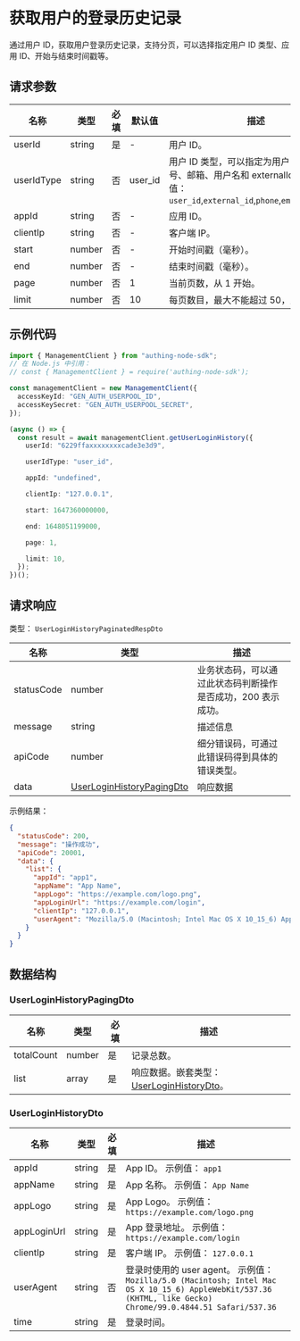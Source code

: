 # 获取用户的登录历史记录

<!--
  警告⚠️：
  不要直接修改该文档，
  https://github.com/Authing/authing-docs-factory
  使用该项目进行生成
-->

<LastUpdated />

通过用户 ID，获取用户登录历史记录，支持分页，可以选择指定用户 ID 类型、应用 ID、开始与结束时间戳等。

## 请求参数

| 名称       | 类型   | 必填 | 默认值  | 描述                                                                                                                              | 示例值                     |
| ---------- | ------ | ---- | ------- | --------------------------------------------------------------------------------------------------------------------------------- | -------------------------- |
| userId     | string | 是   | -       | 用户 ID。                                                                                                                         | `6229ffaxxxxxxxxcade3e3d9` |
| userIdType | string | 否   | user_id | 用户 ID 类型，可以指定为用户 ID、手机号、邮箱、用户名和 externalId。。 枚举值：`user_id`,`external_id`,`phone`,`email`,`username` | `user_id`                  |
| appId      | string | 否   | -       | 应用 ID。                                                                                                                         |                            |
| clientIp   | string | 否   | -       | 客户端 IP。                                                                                                                       | `127.0.0.1`                |
| start      | number | 否   | -       | 开始时间戳（毫秒）。                                                                                                              | `1647360000000`            |
| end        | number | 否   | -       | 结束时间戳（毫秒）。                                                                                                              | `1648051199000`            |
| page       | number | 否   | 1       | 当前页数，从 1 开始。                                                                                                             | `1`                        |
| limit      | number | 否   | 10      | 每页数目，最大不能超过 50，默认为 10。                                                                                            | `10`                       |

## 示例代码

```ts
import { ManagementClient } from "authing-node-sdk";
// 在 Node.js 中引用：
// const { ManagementClient } = require('authing-node-sdk');

const managementClient = new ManagementClient({
  accessKeyId: "GEN_AUTH_USERPOOL_ID",
  accessKeySecret: "GEN_AUTH_USERPOOL_SECRET",
});

(async () => {
  const result = await managementClient.getUserLoginHistory({
    userId: "6229ffaxxxxxxxxcade3e3d9",

    userIdType: "user_id",

    appId: "undefined",

    clientIp: "127.0.0.1",

    start: 1647360000000,

    end: 1648051199000,

    page: 1,

    limit: 10,
  });
})();
```

## 请求响应

类型： `UserLoginHistoryPaginatedRespDto`

| 名称       | 类型                                                               | 描述                                                         |
| ---------- | ------------------------------------------------------------------ | ------------------------------------------------------------ |
| statusCode | number                                                             | 业务状态码，可以通过此状态码判断操作是否成功，200 表示成功。 |
| message    | string                                                             | 描述信息                                                     |
| apiCode    | number                                                             | 细分错误码，可通过此错误码得到具体的错误类型。               |
| data       | <a href="#UserLoginHistoryPagingDto">UserLoginHistoryPagingDto</a> | 响应数据                                                     |

示例结果：

```json
{
  "statusCode": 200,
  "message": "操作成功",
  "apiCode": 20001,
  "data": {
    "list": {
      "appId": "app1",
      "appName": "App Name",
      "appLogo": "https://example.com/logo.png",
      "appLoginUrl": "https://example.com/login",
      "clientIp": "127.0.0.1",
      "userAgent": "Mozilla/5.0 (Macintosh; Intel Mac OS X 10_15_6) AppleWebKit/537.36 (KHTML, like Gecko) Chrome/99.0.4844.51 Safari/537.36"
    }
  }
}
```

## 数据结构

### <a id="UserLoginHistoryPagingDto"></a> UserLoginHistoryPagingDto

| 名称       | 类型   | 必填 | 描述                                                                         |
| ---------- | ------ | ---- | ---------------------------------------------------------------------------- |
| totalCount | number | 是   | 记录总数。                                                                   |
| list       | array  | 是   | 响应数据。嵌套类型：<a href="#UserLoginHistoryDto">UserLoginHistoryDto</a>。 |

### <a id="UserLoginHistoryDto"></a> UserLoginHistoryDto

| 名称        | 类型   | 必填 | 描述                                                                                                                                                          |
| ----------- | ------ | ---- | ------------------------------------------------------------------------------------------------------------------------------------------------------------- |
| appId       | string | 是   | App ID。 示例值： `app1`                                                                                                                                      |
| appName     | string | 是   | App 名称。 示例值： `App Name`                                                                                                                                |
| appLogo     | string | 是   | App Logo。 示例值： `https://example.com/logo.png`                                                                                                            |
| appLoginUrl | string | 是   | App 登录地址。 示例值： `https://example.com/login`                                                                                                           |
| clientIp    | string | 是   | 客户端 IP。 示例值： `127.0.0.1`                                                                                                                              |
| userAgent   | string | 否   | 登录时使用的 user agent。 示例值： `Mozilla/5.0 (Macintosh; Intel Mac OS X 10_15_6) AppleWebKit/537.36 (KHTML, like Gecko) Chrome/99.0.4844.51 Safari/537.36` |
| time        | string | 是   | 登录时间。                                                                                                                                                    |
